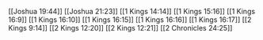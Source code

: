[[Joshua 19:44]]
[[Joshua 21:23]]
[[1 Kings 14:14]]
[[1 Kings 15:16]]
[[1 Kings 16:9]]
[[1 Kings 16:10]]
[[1 Kings 16:15]]
[[1 Kings 16:16]]
[[1 Kings 16:17]]
[[2 Kings 9:14]]
[[2 Kings 12:20]]
[[2 Kings 12:21]]
[[2 Chronicles 24:25]]
